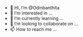 - 👋 Hi, I’m @Odinbanthita
- 👀 I’m interested in ...
- 🌱 I’m currently learning ...
- 💞️ I’m looking to collaborate on ...
- 📫 How to reach me ...

<!---
Odinbanthita/Odinbanthita is a ✨ special ✨ repository because its `README.md` (this file) appears on your GitHub profile.
You can click the Preview link to take a look at your changes.
--->
